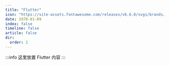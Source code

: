 ```yaml
---
title: "Flutter"
icon: "https://site-assets.fontawesome.com/releases/v6.6.0/svgs/brands/flutter.svg"
date: 1978-01-09
index: false
timeline: false
article: false
dir:
  order: 2
---
```


:::info
这里放置 Flutter 内容
:::

<Catalog />
